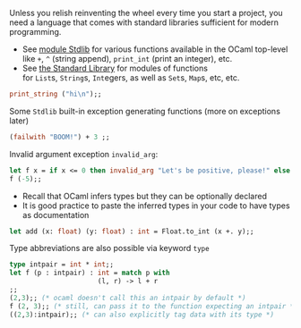 Unless you relish reinventing the wheel every time you start a project, you need a language that comes with standard libraries sufficient for modern programming.
- See [module Stdlib](http://caml.inria.fr/pub/docs/manual-ocaml/libref/Stdlib.html) for various functions available in the OCaml top-level like `+`, `^` (string append), `print_int` (print an integer), etc.
- See [the Standard Library](http://caml.inria.fr/pub/docs/manual-ocaml/stdlib.html) for modules of functions for `List`s, `String`s, `Int`egers, as well as `Set`s, `Map`s, etc, etc.

``` ocaml
print_string ("hi\n");;
```

Some `Stdlib` built-in exception generating functions (more on exceptions later)

``` ocaml
(failwith "BOOM!") + 3 ;;
```

Invalid argument exception `invalid_arg`:

``` ocaml
let f x = if x <= 0 then invalid_arg "Let's be positive, please!" else x + 1;;
f (-5);;
```

-   Recall that OCaml infers types but they can be optionally declared
-   It is good practice to paste the inferred types in your code to have types as documentation

``` ocaml
let add (x: float) (y: float) : int = Float.to_int (x +. y);;
```

Type abbreviations are also possible via keyword `type`

``` ocaml
type intpair = int * int;;
let f (p : intpair) : int = match p with
                      (l, r) -> l + r
;;
(2,3);; (* ocaml doesn't call this an intpair by default *)
f (2, 3);; (* still, can pass it to the function expecting an intpair *)
((2,3):intpair);; (* can also explicitly tag data with its type *)
```